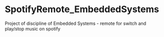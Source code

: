 # SpotifyRemote_EmbeddedSystems
Project of discipline of Embedded Systems - remote for switch and play/stop music on spotify
